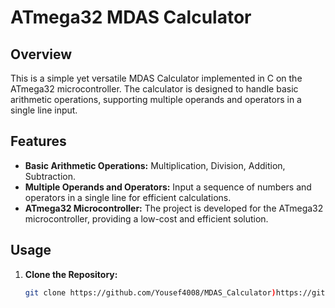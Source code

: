 # ATmega32 MDAS Calculator

## Overview

This is a simple yet versatile MDAS Calculator implemented in C on the ATmega32 microcontroller. The calculator is designed to handle basic arithmetic operations, supporting multiple operands and operators in a single line input.

## Features

- **Basic Arithmetic Operations:** Multiplication, Division, Addition, Subtraction.
- **Multiple Operands and Operators:** Input a sequence of numbers and operators in a single line for efficient calculations.
- **ATmega32 Microcontroller:** The project is developed for the ATmega32 microcontroller, providing a low-cost and efficient solution.

## Usage

1. **Clone the Repository:**
   ```bash
   git clone https://github.com/Yousef4008/MDAS_Calculator)https://github.com/Yousef4008/MDAS_Calculator

